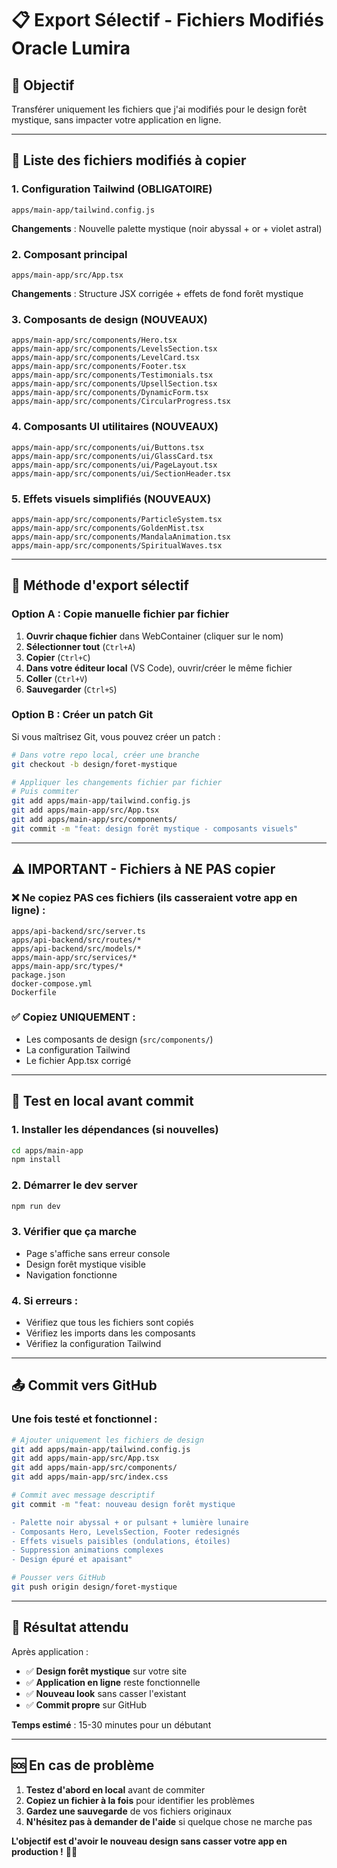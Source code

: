 # 📋 Export Sélectif - Fichiers Modifiés Oracle Lumira

## 🎯 **Objectif**
Transférer uniquement les fichiers que j'ai modifiés pour le design forêt mystique, sans impacter votre application en ligne.

---

## 📁 **Liste des fichiers modifiés à copier**

### **1. Configuration Tailwind (OBLIGATOIRE)**
```
apps/main-app/tailwind.config.js
```
**Changements** : Nouvelle palette mystique (noir abyssal + or + violet astral)

### **2. Composant principal**
```
apps/main-app/src/App.tsx
```
**Changements** : Structure JSX corrigée + effets de fond forêt mystique

### **3. Composants de design (NOUVEAUX)**
```
apps/main-app/src/components/Hero.tsx
apps/main-app/src/components/LevelsSection.tsx  
apps/main-app/src/components/LevelCard.tsx
apps/main-app/src/components/Footer.tsx
apps/main-app/src/components/Testimonials.tsx
apps/main-app/src/components/UpsellSection.tsx
apps/main-app/src/components/DynamicForm.tsx
apps/main-app/src/components/CircularProgress.tsx
```

### **4. Composants UI utilitaires (NOUVEAUX)**
```
apps/main-app/src/components/ui/Buttons.tsx
apps/main-app/src/components/ui/GlassCard.tsx
apps/main-app/src/components/ui/PageLayout.tsx
apps/main-app/src/components/ui/SectionHeader.tsx
```

### **5. Effets visuels simplifiés (NOUVEAUX)**
```
apps/main-app/src/components/ParticleSystem.tsx
apps/main-app/src/components/GoldenMist.tsx
apps/main-app/src/components/MandalaAnimation.tsx
apps/main-app/src/components/SpiritualWaves.tsx
```

---

## 🔧 **Méthode d'export sélectif**

### **Option A : Copie manuelle fichier par fichier**

1. **Ouvrir chaque fichier** dans WebContainer (cliquer sur le nom)
2. **Sélectionner tout** (`Ctrl+A`)
3. **Copier** (`Ctrl+C`)
4. **Dans votre éditeur local** (VS Code), ouvrir/créer le même fichier
5. **Coller** (`Ctrl+V`)
6. **Sauvegarder** (`Ctrl+S`)

### **Option B : Créer un patch Git**

Si vous maîtrisez Git, vous pouvez créer un patch :

```bash
# Dans votre repo local, créer une branche
git checkout -b design/foret-mystique

# Appliquer les changements fichier par fichier
# Puis commiter
git add apps/main-app/tailwind.config.js
git add apps/main-app/src/App.tsx
git add apps/main-app/src/components/
git commit -m "feat: design forêt mystique - composants visuels"
```

---

## ⚠️ **IMPORTANT - Fichiers à NE PAS copier**

### **❌ Ne copiez PAS ces fichiers (ils casseraient votre app en ligne) :**
```
apps/api-backend/src/server.ts
apps/api-backend/src/routes/*
apps/api-backend/src/models/*
apps/main-app/src/services/*
apps/main-app/src/types/*
package.json
docker-compose.yml
Dockerfile
```

### **✅ Copiez UNIQUEMENT :**
- Les composants de design (`src/components/`)
- La configuration Tailwind
- Le fichier App.tsx corrigé

---

## 🧪 **Test en local avant commit**

### **1. Installer les dépendances (si nouvelles)**
```bash
cd apps/main-app
npm install
```

### **2. Démarrer le dev server**
```bash
npm run dev
```

### **3. Vérifier que ça marche**
- Page s'affiche sans erreur console
- Design forêt mystique visible
- Navigation fonctionne

### **4. Si erreurs :**
- Vérifiez que tous les fichiers sont copiés
- Vérifiez les imports dans les composants
- Vérifiez la configuration Tailwind

---

## 📤 **Commit vers GitHub**

### **Une fois testé et fonctionnel :**

```bash
# Ajouter uniquement les fichiers de design
git add apps/main-app/tailwind.config.js
git add apps/main-app/src/App.tsx
git add apps/main-app/src/components/
git add apps/main-app/src/index.css

# Commit avec message descriptif
git commit -m "feat: nouveau design forêt mystique

- Palette noir abyssal + or pulsant + lumière lunaire
- Composants Hero, LevelsSection, Footer redesignés
- Effets visuels paisibles (ondulations, étoiles)
- Suppression animations complexes
- Design épuré et apaisant"

# Pousser vers GitHub
git push origin design/foret-mystique
```

---

## 🎯 **Résultat attendu**

Après application :
- ✅ **Design forêt mystique** sur votre site
- ✅ **Application en ligne** reste fonctionnelle
- ✅ **Nouveau look** sans casser l'existant
- ✅ **Commit propre** sur GitHub

**Temps estimé** : 15-30 minutes pour un débutant

---

## 🆘 **En cas de problème**

1. **Testez d'abord en local** avant de commiter
2. **Copiez un fichier à la fois** pour identifier les problèmes
3. **Gardez une sauvegarde** de vos fichiers originaux
4. **N'hésitez pas à demander de l'aide** si quelque chose ne marche pas

**L'objectif est d'avoir le nouveau design sans casser votre app en production !** 🌙✨